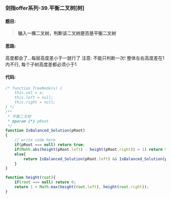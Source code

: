 ### 剑指offer系列-39.平衡二叉树[树]
#### 题目:
>**输入一棵二叉树，判断该二叉树是否是平衡二叉树**
#### 思路:
高度都会了...每层高度差小于一就行了
注意: 不能只判断一次! 整体左右高度差在1内不行, 每个子树高度差都必须小于1
#### 代码:
```javascript
/* function TreeNode(x) {
    this.val = x;
    this.left = null;
    this.right = null;
} */
/**
 * 平衡二叉树
 * @param {*} pRoot 
 */
function IsBalanced_Solution(pRoot)
{
    // write code here
    if(pRoot === null) return true;
    if(Math.abs(height(pRoot.left) - height(pRoot.right)) > 1) return false;
    else{
        return IsBalanced_Solution(pRoot.left) && IsBalanced_Solution(pRoot.right); // 子树也要满足
    }
}

function height(root){
    if(root === null) return 0;
    return 1 + Math.max(height(root.left), height(root.right));
}
```